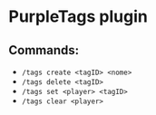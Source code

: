 # PurpleTags plugin

## Commands:
- `/tags create <tagID> <nome>`
- `/tags delete <tagID>`
- `/tags set <player> <tagID>`
- `/tags clear <player>`
